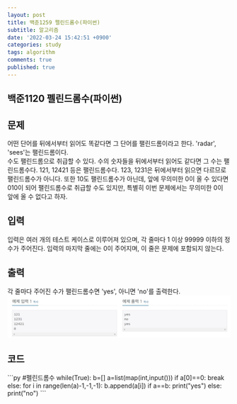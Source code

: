 ```yaml
---
layout: post
title: 백준1259 펠린드롬수(파이썬)
subtitle: 알고리즘
date: '2022-03-24 15:42:51 +0900'
categories: study
tags: algorithm
comments: true
published: true
---
```

## 백준1120 펠린드롬수(파이썬)
<h2>문제</h2>
어떤 단어를 뒤에서부터 읽어도 똑같다면 그 단어를 팰린드롬이라고 한다. 'radar', 'sees'는 팰린드롬이다.<br>
수도 팰린드롬으로 취급할 수 있다. 수의 숫자들을 뒤에서부터 읽어도 같다면 그 수는 팰린드롬수다. 121, 12421 등은 팰린드롬수다. 123, 1231은 뒤에서부터 읽으면 다르므로 팰린드롬수가 아니다. 또한 10도 팰린드롬수가 아닌데, 앞에 무의미한 0이 올 수 있다면 010이 되어 팰린드롬수로 취급할 수도 있지만, 특별히 이번 문제에서는 무의미한 0이 앞에 올 수 없다고 하자.<br>
<h2>입력</h2>
입력은 여러 개의 테스트 케이스로 이루어져 있으며, 각 줄마다 1 이상 99999 이하의 정수가 주어진다. 입력의 마지막 줄에는 0이 주어지며, 이 줄은 문제에 포함되지 않는다.<br>
<h2>출력</h2>
각 줄마다 주어진 수가 팰린드롬수면 'yes', 아니면 'no'를 출력한다.<br>
<img src="/assets/img/baek1259-1.JPG" title="baek1259-1" alt="baek1259-1"/><br>
<h2>코드</h2>
```py
#펠린드롬수
while(True):
    b=[]
    a=list(map(int,input()))
    if a[0]==0:
        break
    else:
        for i in range(len(a)-1,-1,-1):
            b.append(a[i])
        if a==b:
            print("yes")
        else:
            print("no")            
```



